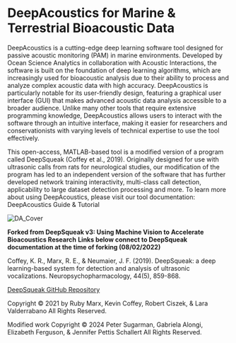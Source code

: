 # DeepAcoustics for Marine & Terrestrial Bioacoustic Data
DeepAcoustics is a cutting-edge deep learning software tool designed for passive acoustic monitoring (PAM) in marine environments. Developed by Ocean Science Analytics in collaboration with Acoustic Interactions, the software is built on the foundation of deep learning algorithms, which are increasingly used for bioacoustic analysis due to their ability to process and analyze complex acoustic data with high accuracy. DeepAcoustics is particularly notable for its user-friendly design, featuring a graphical user interface (GUI) that makes advanced acoustic data analysis accessible to a broader audience. Unlike many other tools that require extensive programming knowledge, DeepAcoustics allows users to interact with the software through an intuitive interface, making it easier for researchers and conservationists with varying levels of technical expertise to use the tool effectively.

This open-access, MATLAB-based tool is a modified version of a program called DeepSqueak (Coffey et al., 2019). Originally designed for use with ultrasonic calls from rats for neurological studies, our modification of the program has led to an independent version of the software that has further developed network training interactivity, multi-class call detection, applicability to large dataset detection processing and more. To learn more about using DeepAcoustics, please visit our tool documentation: DeepAcoustics Guide & Tutorial

![DA_Cover](https://github.com/user-attachments/assets/503fd3e4-3b93-45e9-81cc-43fddf89607b)



**Forked from DeepSqueak v3: Using Machine Vision to Accelerate Bioacoustics Research**
**Links below connect to DeepSqueak documentation at the time of forking (08/02/2022)**

Coffey, K. R., Marx, R. E., & Neumaier, J. F. (2019). DeepSqueak: a deep learning-based system for detection and analysis of ultrasonic vocalizations. Neuropsychopharmacology, 44(5), 859-868.

[DeepSqueak GitHub Repository](https://github.com/DrCoffey/DeepSqueak)

Copyright © 2021 by Ruby Marx, Kevin Coffey, Robert Ciszek, & Lara Valderrabano All Rights Reserved.

Modified work Copyright © 2024 Peter Sugarman, Gabriela Alongi, Elizabeth Ferguson, & Jennifer Pettis Schallert   All Rights Reserved.
